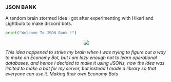 ### JSON BANK
A random brain stormed Idea I got after experimenting with Hikari and Lightbulb to make discord bots. 
```python
print("Welcome To JSON Bank !")
```
<div align="center">
    <img src="https://cdn-wordpress-info.futurelearn.com/wp-content/uploads/how-does-the-economy-work-606x303.jpg.webp">
</div>

*This idea happened to strike my brain when I was trying to figure out a way to make an Economy Bot, but I am lazy enough not to learn operational databases, and hence I decided to make it using JSONs, now the idea was limited to make a bot for my server, but instead I made a library so that everyone can use it. Making their own Economy Bots*








